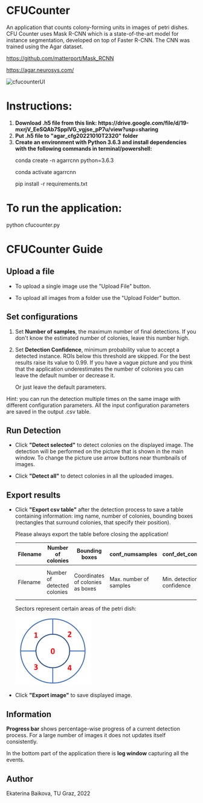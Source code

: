 # CFUCounter

An application that counts colony-forming units in images of petri dishes. CFU Counter uses Mask R-CNN which is a
state-of-the-art model for instance segmentation, developed on top of Faster R-CNN. The CNN was trained using the Agar dataset.


https://github.com/matterport/Mask_RCNN

https://agar.neurosys.com/

![cfucounterUI](https://github.com/dedovskaya/CFUCounter/assets/71874540/f75a73ad-e038-4826-8a93-e3136f8ed8f6)
# Instructions:
<ol>
<li><b>Download .h5 file from this link: https://drive.google.com/file/d/19-mxrjV_EeSQAb7SppIVG_vgjse_pP7u/view?usp=sharing</b></li>
  
<li><b>Put .h5 file to "agar_cfg20221010T2320" folder</b></li>

<li><b>Create an environment with Python 3.6.3 and install dependencies with the following commands in terminal/powershell:</b></li>

conda create -n agarrcnn python=3.6.3

conda activate agarrcnn

pip install -r requirements.txt
</ol>

# To run the application:

python cfucounter.py

# CFUCounter Guide
</div>
<h2>Upload a file</h2>
<ul><li><p>To upload a single image use the "Upload File" button.</p></li>
    <li><p>To upload all images from a folder use the "Upload Folder" button.</p></li>
</ul>

<h2>Set configurations</h2>
<ol>
<li><p>Set <b>Number of samples</b>, the maximum number of final detections. If you don't know the estimated number of colonies, leave this number high.</p></li>
<li><p>Set <b>Detection Confidence</b>, minimum probability value to accept a detected instance. ROIs below this threshold are skipped. For the best results raise its value to 0.99. If you have a vague picture and you think that the application underestimates the number of colonies you can leave the default number or decrease it.</p></li>
<p>Or just leave the default parameters.</p>
</ol>
<p>Hint: you can run the detection multiple times on the same image with different configuration parameters. All the input configuration parameters are saved in the output .csv table.</p>
<h2>Run Detection</h2>
<ul>
<li>
<p>Click <b>"Detect selected"</b> to detect colonies on the displayed image. The detection will be performed on the picture that is shown in the main window. To change the picture use arrow buttons near thumbnails of images.</p></li>
<li><p>Click <b>"Detect all"</b> to detect colonies in all the uploaded images.</p></li>
</ul>
<h2>Export results</h2>
<ul>
<li><p>Click <b>"Export csv table"</b> after the detection process to save a table containing information: img name, number of colonies, bounding boxes (rectangles that surround colonies, that specify their position).</p>
<p class="warning">Please always export the table before closing the application!</p>
</li>
<div class="table-wrapper">
<table class="fl-table">
    <thead>
      <tr>
        <th>Filename</th>
        <th>Number of colonies</th>
        <th>Bounding boxes</th>
        <th>conf_numsamples</th>
        <th>conf_det_confidence</th>
        <th>Colonies per sector</th>
      </tr>
    </thead>
    <tbody>
      <tr>
        <td>Filename</td>
        <td>Number of detected colonies</td>
        <td>Coordinates of colonies as boxes</td>
        <td>Max. number of samples</td>
        <td>Min. detection confidence</td>
        <td>Number of colonies in each sector</td>
      </tr>
    </tbody>
    </table>
</div>
<div class="sectors">
<p>Sectors represent certain areas of the petri dish:</p>
<img src="sectors_scheme.png" width='200px' alt="">
</div>
<li><p>Click <b>"Export image"</b> to save displayed image.</p></li>
</ul>
<h2>Information</h2>
<p><b>Progress bar</b> shows percentage-wise progress of a current detection process. For a large number of images it does not updates itself consistently.</p>
<p>In the bottom part of the application there is <b>log window</b> capturing all the events.</p>
</body>

## Author
Ekaterina Baikova, TU Graz, 2022

